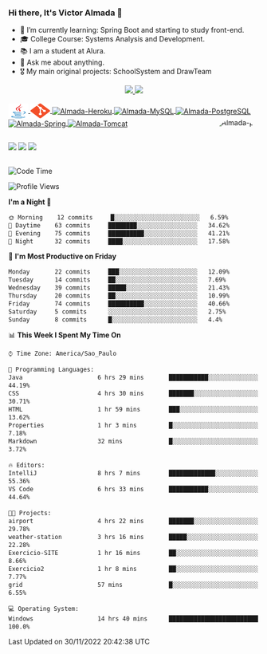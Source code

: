 ### Hi there, It's Victor Almada 👋


- 🌱 I’m currently learning: Spring Boot and starting to study front-end.
- 🎓 College Course: Systems Analysis and Development.
- 📚  I am a student at Alura.
- 💬 Ask me about anything.
- 🎖 My main original projects: SchoolSystem and DrawTeam


<div align="center">
  <a href="https://github.com/Almadavic">
  <img height="180em" src="https://github-readme-stats.vercel.app/api?username=Almadavic&show_icons=true&theme=dracula&include_all_commits=true&count_private=true"/>
  <img height="180em" src="https://github-readme-stats.vercel.app/api/top-langs/?username=Almadavic&layout=compact&langs_count=7&theme=dracula"/>
</div>
<div style="display: inline_block"><br>
  <img align="center" alt="Almada-Java" height="30" width="40" src="https://raw.githubusercontent.com/devicons/devicon/master/icons/java/java-original.svg">
  <img align="center" alt="Almada-Git" height="30" width="40" src="https://raw.githubusercontent.com/devicons/devicon/master/icons/git/git-original.svg">
  <img align="center" alt="Almada-Heroku" height="30" width="40" src="https://cdn.jsdelivr.net/gh/devicons/devicon/icons/heroku/heroku-plain-wordmark.svg" />             
  <img align="center" alt="Almada-MySQL" height="30" width="40" src="https://cdn.jsdelivr.net/gh/devicons/devicon/icons/mysql/mysql-original-wordmark.svg" />
  <img align="center" alt="Almada-PostgreSQL" height="30" width="40" src="https://cdn.jsdelivr.net/gh/devicons/devicon/icons/postgresql/postgresql-plain-wordmark.svg" />
  <img align="center" alt="Almada-Spring" height="30" width="40" src="https://cdn.jsdelivr.net/gh/devicons/devicon/icons/spring/spring-original-wordmark.svg" />
  <img align="center" alt="Almada-Tomcat" height="30" width="40" src="https://cdn.jsdelivr.net/gh/devicons/devicon/icons/tomcat/tomcat-original-wordmark.svg" />
  <img align="right" alt="Almada-pic" height="150" style="border-radius:50px;" src="https://user-images.githubusercontent.com/85299065/185514627-94fcf387-edc6-4c24-88f1-b4873ccd49e9.png">
</div>
  
  ##
 
<div> 
  <a href="https://www.youtube.com/channel/UCUrcUNA90M_ZqLEcQxd3UNA" target="_blank"><img src="https://img.shields.io/badge/YouTube-FF0000?style=for-the-badge&logo=youtube&logoColor=white" target="_blank"></a>
 <a href = "mailto:almadavic@live.com"><img src="https://img.shields.io/badge/-Gmail-%23333?style=for-the-badge&logo=gmail&logoColor=white" target="_blank"></a>
  <a href="https://www.linkedin.com/in/victoralmada/" target="_blank"><img src="https://img.shields.io/badge/-LinkedIn-%230077B5?style=for-the-badge&logo=linkedin&logoColor=white" target="_blank"></a> 
</div>

##

<!--START_SECTION:waka-->
![Code Time](http://img.shields.io/badge/Code%20Time-141%20hrs%208%20mins-blue)

![Profile Views](http://img.shields.io/badge/Profile%20Views-4-blue)

**I'm a Night 🦉** 

```text
🌞 Morning    12 commits     █░░░░░░░░░░░░░░░░░░░░░░░░   6.59% 
🌆 Daytime    63 commits     ████████░░░░░░░░░░░░░░░░░   34.62% 
🌃 Evening    75 commits     ██████████░░░░░░░░░░░░░░░   41.21% 
🌙 Night      32 commits     ████░░░░░░░░░░░░░░░░░░░░░   17.58%

```
📅 **I'm Most Productive on Friday** 

```text
Monday       22 commits     ███░░░░░░░░░░░░░░░░░░░░░░   12.09% 
Tuesday      14 commits     ██░░░░░░░░░░░░░░░░░░░░░░░   7.69% 
Wednesday    39 commits     █████░░░░░░░░░░░░░░░░░░░░   21.43% 
Thursday     20 commits     ██░░░░░░░░░░░░░░░░░░░░░░░   10.99% 
Friday       74 commits     ██████████░░░░░░░░░░░░░░░   40.66% 
Saturday     5 commits      ░░░░░░░░░░░░░░░░░░░░░░░░░   2.75% 
Sunday       8 commits      █░░░░░░░░░░░░░░░░░░░░░░░░   4.4%

```


📊 **This Week I Spent My Time On** 

```text
⌚︎ Time Zone: America/Sao_Paulo

💬 Programming Languages: 
Java                     6 hrs 29 mins       ███████████░░░░░░░░░░░░░░   44.19% 
CSS                      4 hrs 30 mins       ███████░░░░░░░░░░░░░░░░░░   30.71% 
HTML                     1 hr 59 mins        ███░░░░░░░░░░░░░░░░░░░░░░   13.62% 
Properties               1 hr 3 mins         █░░░░░░░░░░░░░░░░░░░░░░░░   7.18% 
Markdown                 32 mins             █░░░░░░░░░░░░░░░░░░░░░░░░   3.72%

🔥 Editors: 
IntelliJ                 8 hrs 7 mins        █████████████░░░░░░░░░░░░   55.36% 
VS Code                  6 hrs 33 mins       ███████████░░░░░░░░░░░░░░   44.64%

🐱‍💻 Projects: 
airport                  4 hrs 22 mins       ███████░░░░░░░░░░░░░░░░░░   29.78% 
weather-station          3 hrs 16 mins       █████░░░░░░░░░░░░░░░░░░░░   22.28% 
Exercicio-SITE           1 hr 16 mins        ██░░░░░░░░░░░░░░░░░░░░░░░   8.66% 
Exercicio2               1 hr 8 mins         ██░░░░░░░░░░░░░░░░░░░░░░░   7.77% 
grid                     57 mins             █░░░░░░░░░░░░░░░░░░░░░░░░   6.55%

💻 Operating System: 
Windows                  14 hrs 40 mins      █████████████████████████   100.0%

```


 Last Updated on 30/11/2022 20:42:38 UTC
<!--END_SECTION:waka-->
